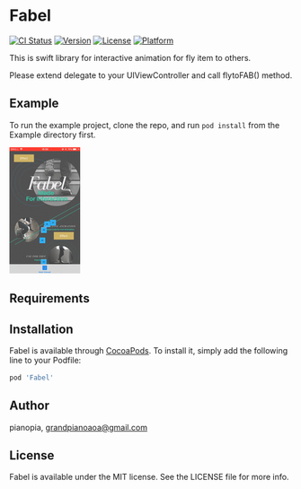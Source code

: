 # Fabel

[![CI Status](http://img.shields.io/travis/luxa-nakagawa/Fabel.svg?style=flat)](https://travis-ci.org/luxa-nakagawa/Fabel)
[![Version](https://img.shields.io/cocoapods/v/Fabel.svg?style=flat)](http://cocoapods.org/pods/Fabel)
[![License](https://img.shields.io/cocoapods/l/Fabel.svg?style=flat)](http://cocoapods.org/pods/Fabel)
[![Platform](https://img.shields.io/cocoapods/p/Fabel.svg?style=flat)](http://cocoapods.org/pods/Fabel)

This is swift library for interactive animation for fly item to others.

Please extend delegate to your UIViewController and call flytoFAB() method.

## Example

To run the example project, clone the repo, and run `pod install` from the Example directory first.

![Fabel_Demo](1522307096.gif)

## Requirements

## Installation

Fabel is available through [CocoaPods](http://cocoapods.org). To install
it, simply add the following line to your Podfile:

```ruby
pod 'Fabel'
```

## Author

pianopia, grandpianoaoa@gmail.com

## License

Fabel is available under the MIT license. See the LICENSE file for more info.
